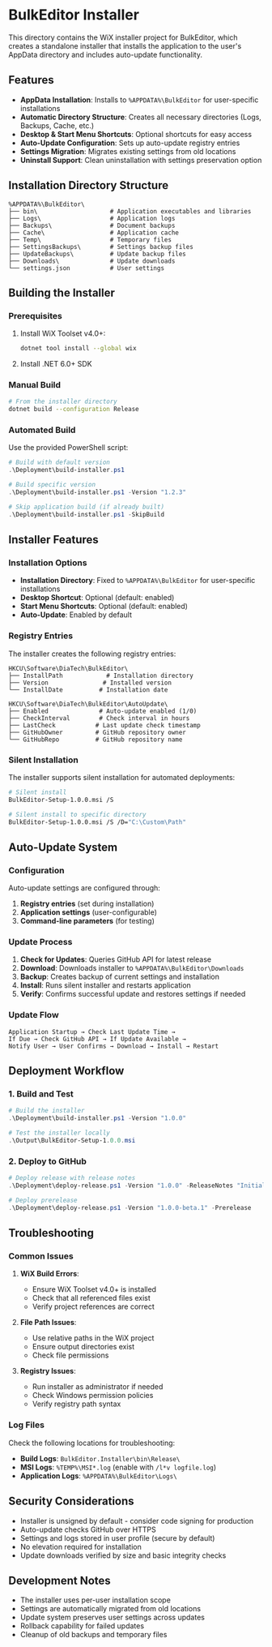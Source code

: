 # BulkEditor Installer

This directory contains the WiX installer project for BulkEditor, which creates a standalone installer that installs the application to the user's AppData directory and includes auto-update functionality.

## Features

- **AppData Installation**: Installs to `%APPDATA%\BulkEditor` for user-specific installations
- **Automatic Directory Structure**: Creates all necessary directories (Logs, Backups, Cache, etc.)
- **Desktop & Start Menu Shortcuts**: Optional shortcuts for easy access
- **Auto-Update Configuration**: Sets up auto-update registry entries
- **Settings Migration**: Migrates existing settings from old locations
- **Uninstall Support**: Clean uninstallation with settings preservation option

## Installation Directory Structure

```
%APPDATA%\BulkEditor\
├── bin\                    # Application executables and libraries
├── Logs\                   # Application logs
├── Backups\                # Document backups
├── Cache\                  # Application cache
├── Temp\                   # Temporary files
├── SettingsBackups\        # Settings backup files
├── UpdateBackups\          # Update backup files
├── Downloads\              # Update downloads
└── settings.json           # User settings
```

## Building the Installer

### Prerequisites

1. Install WiX Toolset v4.0+:

   ```bash
   dotnet tool install --global wix
   ```

2. Install .NET 6.0+ SDK

### Manual Build

```bash
# From the installer directory
dotnet build --configuration Release
```

### Automated Build

Use the provided PowerShell script:

```powershell
# Build with default version
.\Deployment\build-installer.ps1

# Build specific version
.\Deployment\build-installer.ps1 -Version "1.2.3"

# Skip application build (if already built)
.\Deployment\build-installer.ps1 -SkipBuild
```

## Installer Features

### Installation Options

- **Installation Directory**: Fixed to `%APPDATA%\BulkEditor` for user-specific installations
- **Desktop Shortcut**: Optional (default: enabled)
- **Start Menu Shortcuts**: Optional (default: enabled)
- **Auto-Update**: Enabled by default

### Registry Entries

The installer creates the following registry entries:

```
HKCU\Software\DiaTech\BulkEditor\
├── InstallPath            # Installation directory
├── Version               # Installed version
└── InstallDate          # Installation date

HKCU\Software\DiaTech\BulkEditor\AutoUpdate\
├── Enabled              # Auto-update enabled (1/0)
├── CheckInterval        # Check interval in hours
├── LastCheck           # Last update check timestamp
├── GitHubOwner         # GitHub repository owner
└── GitHubRepo          # GitHub repository name
```

### Silent Installation

The installer supports silent installation for automated deployments:

```bash
# Silent install
BulkEditor-Setup-1.0.0.msi /S

# Silent install to specific directory
BulkEditor-Setup-1.0.0.msi /S /D="C:\Custom\Path"
```

## Auto-Update System

### Configuration

Auto-update settings are configured through:

1. **Registry entries** (set during installation)
2. **Application settings** (user-configurable)
3. **Command-line parameters** (for testing)

### Update Process

1. **Check for Updates**: Queries GitHub API for latest release
2. **Download**: Downloads installer to `%APPDATA%\BulkEditor\Downloads`
3. **Backup**: Creates backup of current settings and installation
4. **Install**: Runs silent installer and restarts application
5. **Verify**: Confirms successful update and restores settings if needed

### Update Flow

```
Application Startup → Check Last Update Time →
If Due → Check GitHub API → If Update Available →
Notify User → User Confirms → Download → Install → Restart
```

## Deployment Workflow

### 1. Build and Test

```powershell
# Build the installer
.\Deployment\build-installer.ps1 -Version "1.0.0"

# Test the installer locally
.\Output\BulkEditor-Setup-1.0.0.msi
```

### 2. Deploy to GitHub

```powershell
# Deploy release with release notes
.\Deployment\deploy-release.ps1 -Version "1.0.0" -ReleaseNotes "Initial release with auto-update support"

# Deploy prerelease
.\Deployment\deploy-release.ps1 -Version "1.0.0-beta.1" -Prerelease
```

## Troubleshooting

### Common Issues

1. **WiX Build Errors**:

   - Ensure WiX Toolset v4.0+ is installed
   - Check that all referenced files exist
   - Verify project references are correct

2. **File Path Issues**:

   - Use relative paths in the WiX project
   - Ensure output directories exist
   - Check file permissions

3. **Registry Issues**:
   - Run installer as administrator if needed
   - Check Windows permission policies
   - Verify registry path syntax

### Log Files

Check the following locations for troubleshooting:

- **Build Logs**: `BulkEditor.Installer\bin\Release\`
- **MSI Logs**: `%TEMP%\MSI*.log` (enable with `/l*v logfile.log`)
- **Application Logs**: `%APPDATA%\BulkEditor\Logs\`

## Security Considerations

- Installer is unsigned by default - consider code signing for production
- Auto-update checks GitHub over HTTPS
- Settings and logs stored in user profile (secure by default)
- No elevation required for installation
- Update downloads verified by size and basic integrity checks

## Development Notes

- The installer uses per-user installation scope
- Settings are automatically migrated from old locations
- Update system preserves user settings across updates
- Rollback capability for failed updates
- Cleanup of old backups and temporary files

